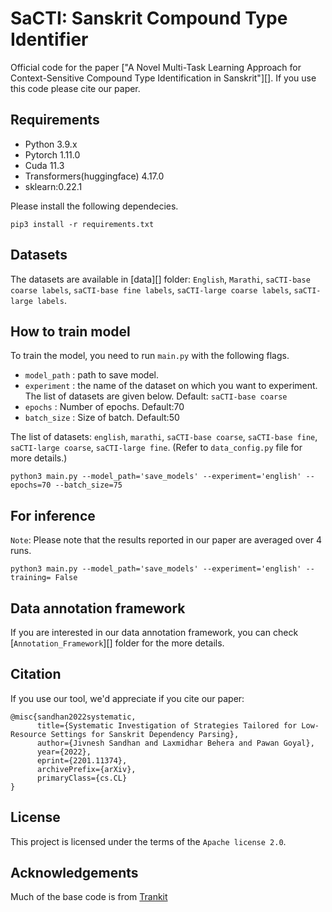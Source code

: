 # SaCTI: Sanskrit Compound Type Identifier

Official code for the paper ["A Novel Multi-Task Learning Approach for  Context-Sensitive Compound Type Identification in Sanskrit"][]. If you use this code please cite our paper.
 
## Requirements
* Python 3.9.x
* Pytorch 1.11.0
* Cuda 11.3
* Transformers(huggingface) 4.17.0
* sklearn:0.22.1

Please install the following dependecies.

```
pip3 install -r requirements.txt
```

## Datasets

The datasets are available in [data][] folder: `English`, `Marathi`, `saCTI-base coarse labels`, `saCTI-base fine labels`, `saCTI-large coarse labels`, `saCTI-large labels`.


## How to train model
To train the model, you need to run `main.py` with the following flags.
* `model_path` : path to save model.
* `experiment` : the name of the dataset on which you want to experiment. The list of datasets are given below. Default: `saCTI-base coarse`
* `epochs` : Number of epochs. Default:70
* `batch_size` : Size of batch. Default:50

The list of datasets: `english`, `marathi`, `saCTI-base coarse`, `saCTI-base fine`, `saCTI-large coarse`, `saCTI-large fine`. (Refer to `data_config.py` file for more details.)

```
python3 main.py --model_path='save_models' --experiment='english' --epochs=70 --batch_size=75
```

## For inference 
`Note`: Please note that the results reported in our paper are averaged over 4 runs.
```
python3 main.py --model_path='save_models' --experiment='english' --training= False
```

## Data annotation framework
If you are interested in our data annotation framework, you can check [`Annotation_Framework`][] folder for the more details.


## Citation
If you use our tool, we'd appreciate if you cite our paper:
```
@misc{sandhan2022systematic,
      title={Systematic Investigation of Strategies Tailored for Low-Resource Settings for Sanskrit Dependency Parsing}, 
      author={Jivnesh Sandhan and Laxmidhar Behera and Pawan Goyal},
      year={2022},
      eprint={2201.11374},
      archivePrefix={arXiv},
      primaryClass={cs.CL}
}
```

## License
This project is licensed under the terms of the `Apache license 2.0`.

## Acknowledgements
Much of the base code is from [Trankit](https://github.com/nlp-uoregon/trankit)


